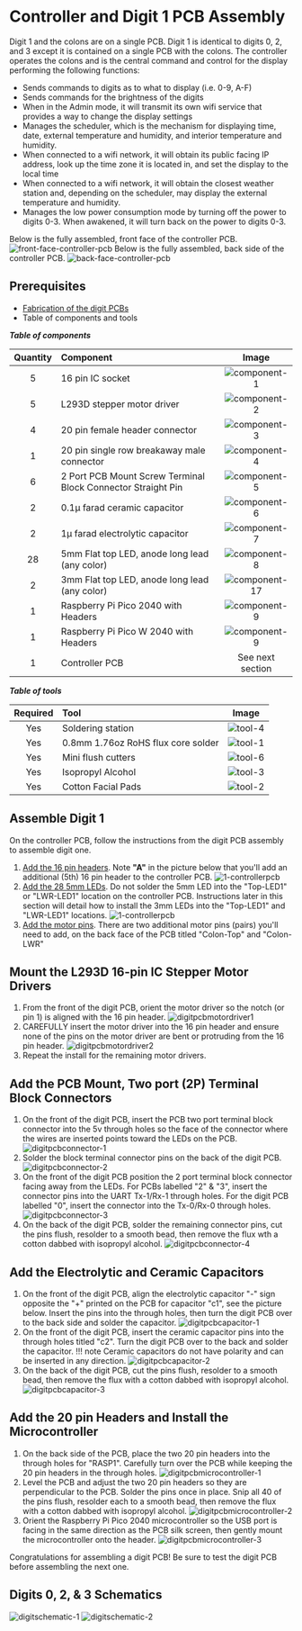 # Controller and Digit 1 PCB Assembly

Digit 1 and the colons are on a single PCB. Digit 1 is identical to digits 0, 2, and 3 except it is contained on a single PCB with the colons. The controller operates the colons and is the central command and control for the display performing the following functions:

- Sends commands to digits as to what to display (i.e. 0-9, A-F)
- Sends commands for the brightness of the digits
- When in the Admin mode, it will transmit its own wifi service that provides a way to change the display settings
- Manages the scheduler, which is the mechanism for displaying time, date, external temperature and humidity, and interior temperature and humidity.
- When connected to a wifi network, it will obtain its public facing IP address, look up the time zone it is located in, and set the display to the local time
- When connected to a wifi network, it will obtain the closest weather station and, depending on the scheduler, may display the external temperature and humidity.
- Manages the low power consumption mode by turning off the power to digits 0-3.  When awakened, it will turn back on the power to digits 0-3.

Below is the fully assembled, front face of the controller PCB.
![front-face-controller-pcb](../img/controllerpcb/fullyassembled-frontface.webp)
Below is the fully assembled, back side of the controller PCB.
![back-face-controller-pcb](../img/controllerpcb/fullyassembled-backface.webp)

## Prerequisites

- [Fabrication of the digit PCBs](../createandorder/pcb.md)
- Table of components and tools

***Table of components***

| Quantity | Component | Image |
| :--: | :------| :-----: |
| 5 | 16 pin IC socket | ![component-1](../img/component/component-1.webp)|
| 5 | L293D stepper motor driver | ![component-2](../img/component/component-2.webp)|
| 4 | 20 pin female header connector | ![component-3](../img/component/component-3.webp)|
| 1 | 20 pin single row breakaway male connector | ![component-4](../img/component/component-4.webp)|
| 6 | 2 Port PCB Mount Screw Terminal Block Connector Straight Pin | ![component-5](../img/component/component-5.webp)|
| 2 | 0.1μ farad ceramic capacitor | ![component-6](../img/component/component-6.webp)|
| 2 | 1μ farad electrolytic capacitor | ![component-7](../img/component/component-7.webp)|
| 28 | 5mm Flat top LED, anode long lead (any color) | ![component-8](../img/component/component-8.webp)|
| 2 | 3mm Flat top LED, anode long lead (any color) | ![component-17](../img/component/component-17.webp)|
| 1 | Raspberry Pi Pico 2040 with Headers | ![component-9](../img/component/component-9.webp)|
| 1 | Raspberry Pi Pico W 2040 with Headers | ![component-9](../img/component/component-16.webp)|
| 1 | Controller PCB | See next section |

***Table of tools***

| Required | Tool | Image |
| :---: | :------- | :---: |
| Yes | Soldering station    | ![tool-4](../img/tools/tool-4.webp)|
| Yes | 0.8mm 1.76oz RoHS flux core solder | ![tool-1](../img/tools/tool-1.webp)|
| Yes | Mini flush cutters   | ![tool-6](../img/tools/tool-6.webp)|
| Yes | Isopropyl Alcohol | ![tool-3](../img/tools/tool-3.webp)|
| Yes | Cotton Facial Pads | ![tool-2](../img/tools/tool-2.webp)|

## Assemble Digit 1

On the controller PCB, follow the instructions from the digit PCB assembly to assemble digit one.

1. [Add the 16 pin headers](digitpcbassembly.md#add-the-16-pin-headers). Note **"A"** in the picture below that you'll add an additional (5th) 16 pin header to the controller PCB.
![1-controllerpcb](../img/controllerpcb/1-controllerpcb.webp)
1. [Add the 28 5mm LEDs](digitpcbassembly.md#add-the-28-leds). Do not solder the 5mm LED into the "Top-LED1" or "LWR-LED1" location on the controller PCB. Instructions later in this section will detail how to install the 3mm LEDs into the "Top-LED1" and "LWR-LED1" locations.
![1-controllerpcb](../img/controllerpcb/2-controllerpcb.webp)
1. [Add the motor pins](digitpcbassembly.md#add-the-motor-pins). There are two additional motor pins (pairs) you'll need to add, on the back face of the PCB titled "Colon-Top" and "Colon-LWR"

## Mount the L293D 16-pin IC Stepper Motor Drivers

1. From the front of the digit PCB, orient the motor driver so the notch (or pin 1) is aligned with the 16 pin header.
![digitpcbmotordriver1](../img/digitpcbassembly/1-digitpcbassembly-motordriver.webp)
1. CAREFULLY insert the motor driver into the 16 pin header and ensure none of the pins on the motor driver are bent or protruding from the 16 pin header.
![digitpcbmotordriver2](../img/digitpcbassembly/2-digitpcbassembly-motordriver.webp)
1. Repeat the install for the remaining motor drivers.

## Add the PCB Mount, Two port (2P) Terminal Block Connectors

1. On the front of the digit PCB, insert the PCB two port terminal block connector into the 5v through holes so the face of the connector where the wires are inserted points toward the LEDs on the PCB.
![digitpcbconnector-1](../img/digitpcbassembly/1-digitpcbassembly-connector.webp)
1. Solder the block terminal connector pins on the back of the digit PCB.
![digitpcbconnector-2](../img/digitpcbassembly/2-digitpcbassembly-connector.webp)
1. On the front of the digit PCB position the 2 port terminal block connector facing away from the LEDs. For PCBs labelled "2" & "3", insert the connector pins into the UART Tx-1/Rx-1 through holes. For the digit PCB labelled "0", insert the connector into the Tx-0/Rx-0 through holes.
![digitpcbconnector-3](../img/digitpcbassembly/3-digitpcbassembly-connector.webp)
1. On the back of the digit PCB, solder the remaining connector pins, cut the pins flush, resolder to a smooth bead, then remove the flux wth a cotton dabbed with isopropyl alcohol.
![digitpcbconnector-4](../img/digitpcbassembly/4-digitpcbassembly-connector.webp)

## Add the Electrolytic and Ceramic Capacitors

1. On the front of the digit PCB, align the electrolytic capacitor "-" sign opposite the "+" printed on the PCB for capacitor "c1", see the picture below. Insert the pins into the through holes, then turn the digit PCB over to the back side and solder the capacitor.
![digitpcbcapacitor-1](../img/digitpcbassembly/1-digitpcbassembly-capacitor.webp)
1. On the front of the digit PCB, insert the ceramic capacitor pins into the through holes titled "c2". Turn the digit PCB over to the back and solder the capacitor.
!!! note
    Ceramic capacitors do not have polarity and can be inserted in any direction.
![digitpcbcapacitor-2](../img/digitpcbassembly/3-digitpcbassembly-capacitor.webp)
4. On the back of the digit PCB, cut the pins flush, resolder to a smooth bead, then remove the flux with a cotton dabbed with isopropyl alcohol.
![digitpcbcapacitor-3](../img/digitpcbassembly/4-digitpcbassembly-capacitor.webp)

## Add the 20 pin Headers and Install the Microcontroller

1. On the back side of the PCB, place the two 20 pin headers into the through holes for "RASP1". Carefully turn over the PCB while keeping the 20 pin headers in the through holes.
![digitpcbmicrocontroller-1](../img/digitpcbassembly/1-digitpcbassembly-micro.webp)
1. Level the PCB and adjust the two 20 pin headers so they are perpendicular to the PCB. Solder the pins once in place. Snip all 40 of the pins flush, resolder each to a smooth bead, then remove the flux with a cotton dabbed with isopropyl alcohol.
![digitpcbmicrocontroller-2](../img/digitpcbassembly/2-digitpcbassembly-micro.webp)
1. Orient the Raspberry Pi Pico 2040 microcontroller so the USB port is facing in the same direction as the PCB silk screen, then gently mount the microcontroller onto the header.
![digitpcbmicrocontroller-3](../img/digitpcbassembly/3-digitpcbassembly-micro.webp)

Congratulations for assembling a digit PCB! Be sure to test the digit PCB before assembling the next one.

## Digits 0, 2, & 3 Schematics

![digitschematic-1](../img/digitpcbassembly/digit-schematic-motorcontrollers.png)
![digitschematic-2](../img/digitpcbassembly/digit-schematic-microcontroller.webp)
